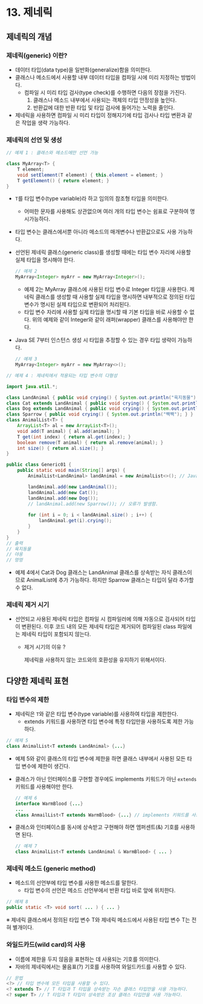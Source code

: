 # 13. 제네릭

## 제네릭의 개념

### 제네릭(generic) 이란?

- 데이터 타입(data type)을 일반화(generalize)함을 의미한다.
- 클래스나 메소드에서 사용할 내부 데이터 타입을 컴파일 시에 미리 지정하는 방법이다.
  - 컴파일 시 미리 타입 검사(type check)를 수행하면 다음의 장점을 가진다.
    1. 클래스나 메소드 내부에서 사용되는 객체의 타입 안정성을 높인다.
    2. 반환값에 대한 반환 타입 및 타입 검사에 들어가는 노력을 줄인다.
- 제네릭을 사용하면 컴파일 시 미리 타입이 정해지기에 타입 검사나 타입 변환과 같은 작업을 생략 가능하다.



### 제네릭의 선언 및 생성

```java
// 예제 1 : 클래스와 메소드에만 선언 가능

class MyArray<T> {
    T element;
    void setElement(T element) { this.element = element; }
    T getElement() { return element; }
}
```

- `T`를 타입 변수(type variable)라 하고 임의의 참조형 타입을 의미한다.

  - 어떠한 문자를 사용해도 상관없으며 여러 개의 타입 변수는 쉼표로 구분하여 명시가능하다.

- 타입 변수는 클래스에서뿐 아니라 메소드의 매개변수나 반환값으로도 사용 가능하다.

- 선언된 제네릭 클래스(generic class)를 생성할 때에는 타입 변수 자리에 사용할 실제 타입을 명시해야 한다.

  ```java
  // 예제 2
  MyArray<Integer> myArr = new MyArray<Integer>();
  ```

  - 예제 2는 MyArray 클래스에 사용된 타입 변수로 Integer 타입을 사용한다. 제네릭 클래스를 생성할 때 사용할 실제 타입을 명시하면 내부적으로 정의된 타입 변수가 명시된 실제 타입으로 변환되어 처리된다.
  - 타입 변수 자리에 사용할 실제 타입을 명시할 때 기본 타입을 바로 사용할 수 없다. 위의 예제와 같이 Integer와 같이 래퍼(wrapper) 클래스를 사용해야만 한다.

- Java SE 7부터 인스턴스 생성 시 타입을 추정할 수 있는 경우 타입 생략이 가능하다.

  ```java
  // 예제 3
  MyArray<Integer> myArr = new MyArray<>(); 
  ```

```java
// 예제 4 : 제네릭에서 적용되는 타입 변수의 다형성

import java.util.*;

class LandAnimal { public void crying() { System.out.println("육지동물"); } }
class Cat extends LandAnimal { public void crying() { System.out.println("야옹"); } }
class Dog extends LandAnimal { public void crying() { System.out.println("멍멍"); } }
class Sparrow { public void crying() { System.out.println("짹짹"); } }
class AnimalList<T> {
    ArrayList<T> al = new ArrayList<T>();
    void add(T animal) { al.add(animal); }
    T get(int index) { return al.get(index); }
    boolean remove(T animal) { return al.remove(animal); }
    int size() { return al.size(); }
}

public class Generic01 {
    public static void main(String[] args) {
        AnimalList<LandAnimal> landAnimal = new AnimalList<>(); // Java SE 7부터 생략가능함.

        landAnimal.add(new LandAnimal());
        landAnimal.add(new Cat());
        landAnimal.add(new Dog());
        // landAnimal.add(new Sparrow()); // 오류가 발생함.
 
        for (int i = 0; i < landAnimal.size() ; i++) {
            landAnimal.get(i).crying();
        }
    }
}
// 출력 
// 육지동물
// 야옹
// 멍멍
```

- 예제 4에서 Cat과 Dog 클래스는 LandAnimal 클래스를 상속받는 자식 클래스이므로 AnimalList<LandAnimal>에 추가 가능하다. 하지만 Sparrow 클래스는 타입이 달라 추가할 수 없다.

### 제네릭 제거 시기

- 선언되고 사용된 제네릭 타입은 컴파일 시 컴파일러에 의해 자동으로 검사되어 타입이 변환된다. 이후 코드 내의 모든 제네릭 타입은 제거되어 컴파일된 class 파일에는 제네릭 타입이 포함되지 않는다.

  - 제거 시기의 이유 ? 

    제네릭을 사용하지 않는 코드와의 호환성을 유지하기 위해서이다.



## 다양한 제네릭 표현

### 타입 변수의 제한

- 제네릭은 `T`와 같은 타입 변수(type variable)를 사용하여 타입을 제한한다.
  - extends 키워드를 사용하면 타입 변수에 특정 타입만을 사용하도록 제한 가능하다.

```java
// 예제 5
class AnimalList<T extends LandAnimal> {...}
```

- 예제 5와 같이 클래스의 타입 변수에 제한을 하면 클래스 내부에서 사용된 모든 타입 변수에 제한이 생긴다.

- 클래스가 아닌 인터페이스를 구현할 경우에도 implements 키워드가 아닌 `extends` 키워드를 사용해야만 한다.

  ```java
  // 예제 6
  interface WarmBlood {...}
  ...
  class AnmailList<T extends WarmBlood> {...} // implements 키워드를 사용해서는 안된다!
  ```

- 클래스와 인터페이스를 동시에 상속받고 구현해야 하면 엠퍼센트(&) 기호를 사용하면 된다.

  ```java
  // 예제 7
  class AnimalList<T extends LandAnimal & WarmBlood> { ... }
  ```

### 제네릭 메소드 (generic method)

- 메소드의 선언부에 타입 변수를 사용한 메소드를 말한다.
  - 타입 변수의 선언은 메소드 선언부에서 반환 타입 바로 앞에 위치한다.

```java
// 예제 8
public static <T> void sort( ... ) { ... }
```

※  제네릭 클래스에서 정의된 타입 변수 T와 제네릭 메소드에서 사용된 타입 변수 T는 전혀 별개이다.

### 와일드카드(wild card)의 사용

- 이름에 제한을 두지 않음을 표현하는 데 사용되는 기호를 의미한다.
- 자바의 제네릭에서는 물음표(?) 기호를 사용하여 와일드카드를 사용할 수 있다.

```java
// 문법
<?> // 타입 변수에 모든 타입을 사용할 수 있다.
<? extends T> // T 타입과 T 타입을 상속받는 자손 클래스 타입만을 사용 가능하다.
<? super T> // T 타입과 T 타입이 상속받은 조상 클래스 타입만을 사용 가능하다.
```











